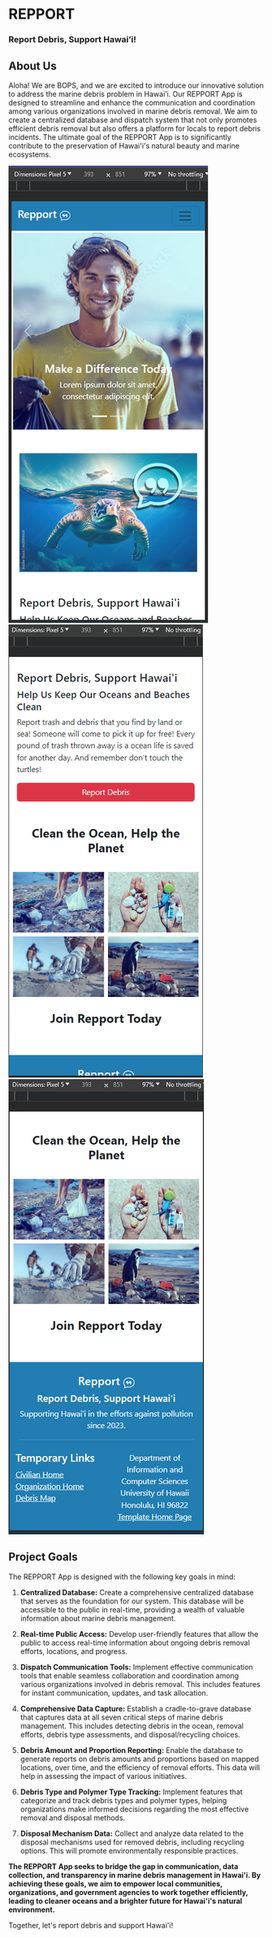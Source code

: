 # REPPORT 
### Report Debris, Support Hawai’i!

## About Us
Aloha! We are BOPS, and we are excited to introduce our innovative solution to address the marine debris problem in Hawai’i. Our REPPORT App is designed to streamline and enhance the communication and coordination among various organizations involved in marine debris removal. We aim to create a centralized database and dispatch system that not only promotes efficient debris removal but also offers a platform for locals to report debris incidents. The ultimate goal of the REPPORT App is to significantly contribute to the preservation of Hawai'i's natural beauty and marine ecosystems.

<img src="doc/repport-image1.png"> <img src="doc/repport-image2.png"> <img src="doc/repport-image3.png">


## Project Goals
The REPPORT App is designed with the following key goals in mind:

1. **Centralized Database:** Create a comprehensive centralized database that serves as the foundation for our system. This database will be accessible to the public in real-time, providing a wealth of valuable information about marine debris management.

2. **Real-time Public Access:** Develop user-friendly features that allow the public to access real-time information about ongoing debris removal efforts, locations, and progress.

3. **Dispatch Communication Tools:** Implement effective communication tools that enable seamless collaboration and coordination among various organizations involved in debris removal. This includes features for instant communication, updates, and task allocation.

4. **Comprehensive Data Capture:** Establish a cradle-to-grave database that captures data at all seven critical steps of marine debris management. This includes detecting debris in the ocean, removal efforts, debris type assessments, and disposal/recycling choices.

5. **Debris Amount and Proportion Reporting:** Enable the database to generate reports on debris amounts and proportions based on mapped locations, over time, and the efficiency of removal efforts. This data will help in assessing the impact of various initiatives.

6. **Debris Type and Polymer Type Tracking:** Implement features that categorize and track debris types and polymer types, helping organizations make informed decisions regarding the most effective removal and disposal methods.

7. **Disposal Mechanism Data:** Collect and analyze data related to the disposal mechanisms used for removed debris, including recycling options. This will promote environmentally responsible practices.

**The REPPORT App seeks to bridge the gap in communication, data collection, and transparency in marine debris management in Hawai'i. By achieving these goals, we aim to empower local communities, organizations, and government agencies to work together efficiently, leading to cleaner oceans and a brighter future for Hawai'i's natural environment.**

Together, let's report debris and support Hawai'i!
